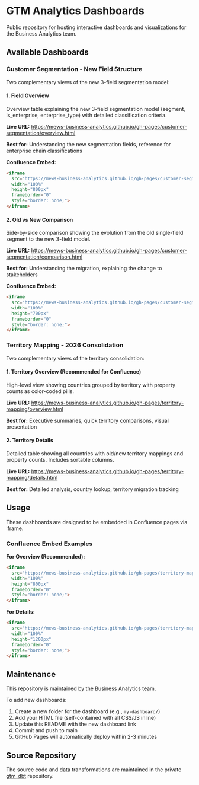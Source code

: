 # GTM Analytics Dashboards

Public repository for hosting interactive dashboards and visualizations for the Business Analytics team.

## Available Dashboards

### Customer Segmentation - New Field Structure

Two complementary views of the new 3-field segmentation model:

#### 1. Field Overview

Overview table explaining the new 3-field segmentation model (segment, is_enterprise, enterprise_type) with detailed classification criteria.

**Live URL:** https://mews-business-analytics.github.io/gh-pages/customer-segmentation/overview.html

**Best for:** Understanding the new segmentation fields, reference for enterprise chain classifications

**Confluence Embed:**
```html
<iframe
  src="https://mews-business-analytics.github.io/gh-pages/customer-segmentation/overview.html"
  width="100%"
  height="800px"
  frameborder="0"
  style="border: none;">
</iframe>
```

#### 2. Old vs New Comparison

Side-by-side comparison showing the evolution from the old single-field segment to the new 3-field model.

**Live URL:** https://mews-business-analytics.github.io/gh-pages/customer-segmentation/comparison.html

**Best for:** Understanding the migration, explaining the change to stakeholders

**Confluence Embed:**
```html
<iframe
  src="https://mews-business-analytics.github.io/gh-pages/customer-segmentation/comparison.html"
  width="100%"
  height="700px"
  frameborder="0"
  style="border: none;">
</iframe>
```

### Territory Mapping - 2026 Consolidation

Two complementary views of the territory consolidation:

#### 1. Territory Overview (Recommended for Confluence)
High-level view showing countries grouped by territory with property counts as color-coded pills.

**Live URL:** https://mews-business-analytics.github.io/gh-pages/territory-mapping/overview.html

**Best for:** Executive summaries, quick territory comparisons, visual presentation

#### 2. Territory Details
Detailed table showing all countries with old/new territory mappings and property counts. Includes sortable columns.

**Live URL:** https://mews-business-analytics.github.io/gh-pages/territory-mapping/details.html

**Best for:** Detailed analysis, country lookup, territory migration tracking

## Usage

These dashboards are designed to be embedded in Confluence pages via iframe.

### Confluence Embed Examples

**For Overview (Recommended):**
```html
<iframe
  src="https://mews-business-analytics.github.io/gh-pages/territory-mapping/overview.html"
  width="100%"
  height="800px"
  frameborder="0"
  style="border: none;">
</iframe>
```

**For Details:**
```html
<iframe
  src="https://mews-business-analytics.github.io/gh-pages/territory-mapping/details.html"
  width="100%"
  height="1200px"
  frameborder="0"
  style="border: none;">
</iframe>
```

## Maintenance

This repository is maintained by the Business Analytics team.

To add new dashboards:
1. Create a new folder for the dashboard (e.g., `my-dashboard/`)
2. Add your HTML file (self-contained with all CSS/JS inline)
3. Update this README with the new dashboard link
4. Commit and push to main
5. GitHub Pages will automatically deploy within 2-3 minutes

## Source Repository

The source code and data transformations are maintained in the private [gtm_dbt](https://github.com/mews-business-analytics/gtm_dbt) repository.
